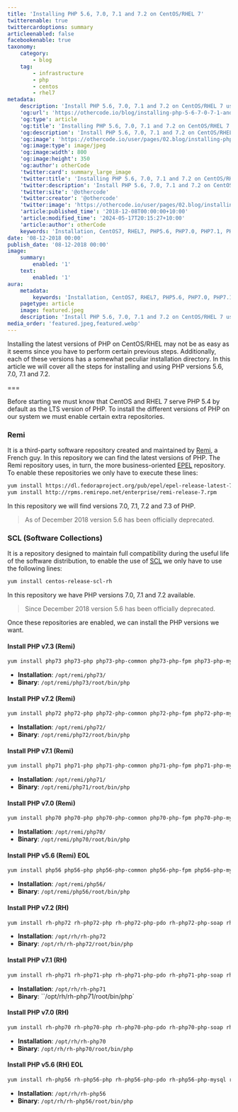 ```yaml
---
title: 'Installing PHP 5.6, 7.0, 7.1 and 7.2 on CentOS/RHEL 7'
twitterenable: true
twittercardoptions: summary
articleenabled: false
facebookenable: true
taxonomy:
    category:
        - blog
    tag:
        - infrastructure
        - php
        - centos
        - rhel7
metadata:
    description: 'Install PHP 5.6, 7.0, 7.1 and 7.2 on CentOS/RHEL 7 using Remi, EPEL and SCL repositories.'
    'og:url': 'https://othercode.io/blog/installing-php-5-6-7-0-7-1-and-7-2-on-centos-rhel-7'
    'og:type': article
    'og:title': 'Installing PHP 5.6, 7.0, 7.1 and 7.2 on CentOS/RHEL 7 | otherCode'
    'og:description': 'Install PHP 5.6, 7.0, 7.1 and 7.2 on CentOS/RHEL 7 using Remi, EPEL and SCL repositories.'
    'og:image': 'https://othercode.io/user/pages/02.blog/installing-php-5-6-7-0-7-1-and-7-2-on-centos-rhel-7/featured.jpeg'
    'og:image:type': image/jpeg
    'og:image:width': 800
    'og:image:height': 350
    'og:author': otherCode
    'twitter:card': summary_large_image
    'twitter:title': 'Installing PHP 5.6, 7.0, 7.1 and 7.2 on CentOS/RHEL 7 | otherCode'
    'twitter:description': 'Install PHP 5.6, 7.0, 7.1 and 7.2 on CentOS/RHEL 7 using Remi, EPEL and SCL repositories.'
    'twitter:site': '@othercode'
    'twitter:creator': '@othercode'
    'twitter:image': 'https://othercode.io/user/pages/02.blog/installing-php-5-6-7-0-7-1-and-7-2-on-centos-rhel-7/featured.jpeg'
    'article:published_time': '2018-12-08T00:00:00+10:00'
    'article:modified_time': '2024-05-17T20:15:27+10:00'
    'article:author': otherCode
    keywords: 'Installation, CentOS7, RHEL7, PHP5.6, PHP7.0, PHP7.1, PHP7, 2, EPEL, Remi, SCL'
date: '08-12-2018 00:00'
publish_date: '08-12-2018 00:00'
image:
    summary:
        enabled: '1'
    text:
        enabled: '1'
aura:
    metadata:
        keywords: 'Installation, CentOS7, RHEL7, PHP5.6, PHP7.0, PHP7.1, PHP7, 2, EPEL, Remi, SCL'
    pagetype: article
    image: featured.jpeg
    description: 'Install PHP 5.6, 7.0, 7.1 and 7.2 on CentOS/RHEL 7 using Remi, EPEL and SCL repositories.'
media_order: 'featured.jpeg,featured.webp'
---
```


Installing the latest versions of PHP on CentOS/RHEL may not be as easy as it seems since you have to perform certain previous steps. Additionally, each of these versions has a somewhat peculiar installation directory. In this article we will cover all the steps for installing and using PHP versions 5.6, 7.0, 7.1 and 7.2.

===

Before starting we must know that CentOS and RHEL 7 serve PHP 5.4 by default as the LTS version of PHP. To install the different versions of PHP on our system we must enable certain extra repositories.

### Remi

It is a third-party software repository created and maintained by [Remi](https://blog.remirepo.net/), a French guy. In this repository we can find the latest versions of PHP. The Remi repository uses, in turn, the more business-oriented [EPEL](https://fedoraproject.org/wiki/EPEL/es) repository. To enable these repositories we only have to execute these lines:

```bash
yum install https://dl.fedoraproject.org/pub/epel/epel-release-latest-7.noarch.rpm
yum install http://rpms.remirepo.net/enterprise/remi-release-7.rpm
```

In this repository we will find versions 7.0, 7.1, 7.2 and 7.3 of PHP.

> As of December 2018 version 5.6 has been officially deprecated.

### SCL (Software Collections)

It is a repository designed to maintain full compatibility during the useful life of the software distribution, to enable the use of [SCL](https://wiki.centos.org/AdditionalResources/Repositories/SCL) we only have to use the following lines:

```bash
yum install centos-release-scl-rh
```

In this repository we have PHP versions 7.0, 7.1 and 7.2 available.

> Since December 2018 version 5.6 has been officially deprecated.

Once these repositories are enabled, we can install the PHP versions we want.

#### Install PHP v7.3 (Remi)

```bash
yum install php73 php73-php php73-php-common php73-php-fpm php73-php-mysql php73-php-pecl-memcache php73-php-pecl-memcached php73-php-gd php73-php-mbstring php73-php-mcrypt php73-php-xml php73-php-pecl-apc php73-php-cli php73-php-pear php73-php-pdo
```

* **Installation**: `/opt/remi/php73/`
* **Binary**: `/opt/remi/php73/root/bin/php`

#### Install PHP v7.2 (Remi)

```bash
yum install php72 php72-php php72-php-common php72-php-fpm php72-php-mysql php72-php-pecl-memcache php72-php-pecl-memcached php72-php-gd php72-php-mbstring php72-php-mcrypt php72-php-xml php72-php-pecl-apc php72-php-cli php72-php-pear php72-php-pdo
```

* **Installation**: `/opt/remi/php72/`
* **Binary**: `/opt/remi/php72/root/bin/php`

#### Install PHP v7.1 (Remi)

```bash
yum install php71 php71-php php71-php-common php71-php-fpm php71-php-mysql php71-php-pecl-memcache php71-php-pecl-memcached php71-php-gd php71-php-mbstring php71-php-mcrypt php71-php-xml php71-php-pecl-apc php71-php-cli php71-php-pear php71-php-pdo
```

* **Installation**: `/opt/remi/php71/`
* **Binary**: `/opt/remi/php71/root/bin/php`

#### Install PHP v7.0 (Remi)

```bash
yum install php70 php70-php php70-php-common php70-php-fpm php70-php-mysql php70-php-pecl-memcache php70-php-pecl-memcached php70-php-gd php70-php-mbstring php70-php-mcrypt php70-php-xml php70-php-pecl-apc php70-php-cli php70-php-pear php70-php-pdo
```

* **Installation**: `/opt/remi/php70/`
* **Binary**: `/opt/remi/php70/root/bin/php`

#### Install PHP v5.6 (Remi) EOL

```bash
yum install php56 php56-php php56-php-common php56-php-fpm php56-php-mysql php56-php-pecl-memcache php56-php-pecl-memcached php56-php-gd php56-php-mbstring php56-php-mcrypt php56-php-xml php56-php-pecl-apc php56-php-cli php56-php-pear php56-php-pdo
```

* **Installation**: `/opt/remi/php56/`
* **Binary**: `/opt/remi/php56/root/bin/php`

#### Install PHP v7.2 (RH)

```bash
yum install rh-php72 rh-php72-php rh-php72-php-pdo rh-php72-php-soap rh-php72-php-xmlrpc rh-php72-php-curl rh-php72-php-mbstring rh-php72-php-readline rh-php72-php-intl rh-php72-php-process rh-php72-php-fpm
```

* **Installation**: `/opt/rh/rh-php72`
* **Binary**: `/opt/rh/rh-php72/root/bin/php`

#### Install PHP v7.1 (RH)

```bash
yum install rh-php71 rh-php71-php rh-php71-php-pdo rh-php71-php-soap rh-php71-php-xmlrpc rh-php71-php-curl rh-php71-php-mbstring rh-php71-php-readline rh-php71-php-intl rh-php71-php-process rh-php71-php-fpm
```

* **Installation**: `/opt/rh/rh-php71`
* **Binary**: ``/opt/rh/rh-php71/root/bin/php`

#### Install PHP v7.0 (RH)

```bash
yum install rh-php70 rh-php70-php rh-php70-php-pdo rh-php70-php-soap rh-php70-php-xmlrpc rh-php70-php-curl rh-php70-php-mbstring rh-php70-php-readline rh-php70-php-intl rh-php70-php-process rh-php70-php-fpm
```

* **Installation**: `/opt/rh/rh-php70`
* **Binary**: `/opt/rh/rh-php70/root/bin/php`

#### Install PHP v5.6 (RH) EOL

```bash
yum install rh-php56 rh-php56-php rh-php56-php-pdo rh-php56-php-mysql rh-php56-php-soap rh-php56-php-xmlrpc rh-php56-php-curl rh-php56-php-mbstring rh-php56-php-readline rh-php56-php-intl rh-php56-php-process rh-php56-php-xdebug rh-php56-php-fpm
```

* **Installation**: `/opt/rh/rh-php56`
* **Binary**: `/opt/rh/rh-php56/root/bin/php`